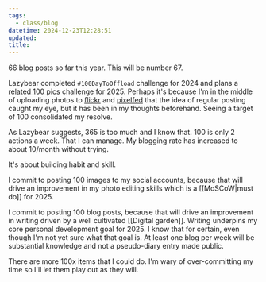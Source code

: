 ```yaml
---
tags:
  - class/blog
datetime: 2024-12-23T12:28:51
updated: 
title: 
---
```

66 blog posts so far this year. This will be number 67.

Lazybear completed `#100DayToOffload` challenge for 2024 and plans a [related 100 pics](https://lazybea.rs/the100pics/) challenge for 2025. Perhaps it's because I'm in the middle of uploading photos to [flickr](https://www.flickr.com/photos/dcbuchan/) and [pixelfed](https://pixelfed.au/dcbuchan) that the idea of regular posting caught my eye, but it has been in my thoughts beforehand. Seeing a target of 100 consolidated my resolve.

As Lazybear suggests, 365 is too much and I know that. 100 is only 2 actions a week. That I can manage. My blogging rate has increased to about 10/month without trying.

It's about building habit and skill.

I commit to posting 100 images to my social accounts, because that will drive an improvement in my photo editing skills which is a [[MoSCoW|must do]] for 2025.

I commit to posting 100 blog posts, because that will drive an improvement in writing driven by a well cultivated [[Digital garden]]. Writing underpins my core personal development goal for 2025. I know that for certain, even though I'm not yet sure what that goal is. At least one blog per week will be substantial knowledge and not a pseudo-diary entry made public.

There are more 100x items that I could do. I'm wary of over-committing my time so I'll let them play out as they will.